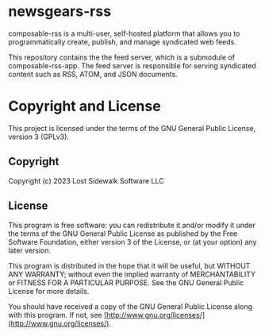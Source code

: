 <link rel="stylesheet" type="text/css" href="style.css">

# newsgears-rss

composable-rss is a multi-user, self-hosted platform that allows you to programmatically create, publish, and manage syndicated web feeds.

This repository contains the the feed server, which is a submodule of composable-rss-app. The feed server is responsible for serving syndicated content such as RSS, ATOM, and JSON documents.  

# Copyright and License

This project is licensed under the terms of the GNU General Public License, version 3 (GPLv3).

## Copyright

Copyright (c) 2023 Lost Sidewalk Software LLC

## License

This program is free software: you can redistribute it and/or modify it under the terms of the GNU General Public License as published by the Free Software Foundation, either version 3 of the License, or (at your option) any later version.

This program is distributed in the hope that it will be useful, but WITHOUT ANY WARRANTY; without even the implied warranty of MERCHANTABILITY or FITNESS FOR A PARTICULAR PURPOSE.  See the GNU General Public License for more details.

You should have received a copy of the GNU General Public License along with this program.  If not, see [http://www.gnu.org/licenses/](http://www.gnu.org/licenses/).
